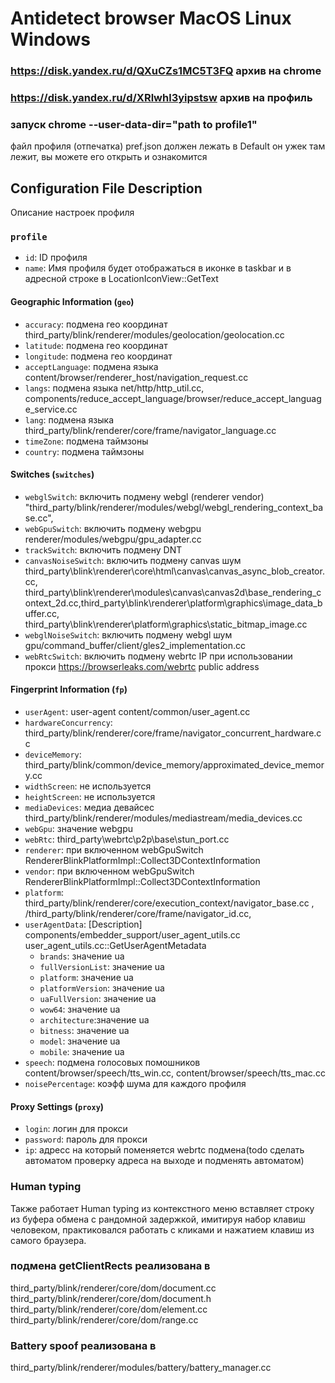 # Antidetect browser MacOS Linux Windows 

### https://disk.yandex.ru/d/QXuCZs1MC5T3FQ архив на chrome
### https://disk.yandex.ru/d/XRlwhl3yipstsw архив на профиль

### запуск chrome --user-data-dir="path to profile1"

файл профиля (отпечатка) pref.json должен лежать в Default он ужек там лежит, вы можете его открыть и ознакомится

## Configuration File Description

Описание настроек профиля

### `profile`
- `id`: ID профиля 
- `name`: Имя профиля будет отображаться в иконке в taskbar и в адресной строке в LocationIconView::GetText

#### Geographic Information (`geo`) 
- `accuracy`: подмена гео координат third_party/blink/renderer/modules/geolocation/geolocation.cc
- `latitude`: подмена гео координат 
- `longitude`: подмена гео координат 
- `acceptLanguage`: подмена языка content/browser/renderer_host/navigation_request.cc
- `langs`: подмена языка net/http/http_util.cc, components/reduce_accept_language/browser/reduce_accept_language_service.cc
- `lang`: подмена языка third_party/blink/renderer/core/frame/navigator_language.cc
- `timeZone`: подмена таймзоны
- `country`: подмена таймзоны

#### Switches (`switches`)
- `webglSwitch`: включить подмену webgl (renderer vendor) "third_party/blink/renderer/modules/webgl/webgl_rendering_context_base.cc", 
- `webGpuSwitch`: включить подмену webgpu  renderer/modules/webgpu/gpu_adapter.cc
- `trackSwitch`: включить подмену DNT 
- `canvasNoiseSwitch`: включить подмену canvas шум third_party\blink\renderer\core\html\canvas\canvas_async_blob_creator.cc, third_party\blink\renderer\modules\canvas\canvas2d\base_rendering_context_2d.cc,third_party\blink\renderer\platform\graphics\image_data_buffer.cc, third_party\blink\renderer\platform\graphics\static_bitmap_image.cc
- `webglNoiseSwitch`: включить подмену webgl шум gpu/command_buffer/client/gles2_implementation.cc
- `webRtcSwitch`: включить подмену webrtc IP при использовании прокси https://browserleaks.com/webrtc public address

#### Fingerprint Information (`fp`)
- `userAgent`: user-agent content/common/user_agent.cc
- `hardwareConcurrency`: third_party/blink/renderer/core/frame/navigator_concurrent_hardware.cc
- `deviceMemory`: third_party/blink/common/device_memory/approximated_device_memory.cc
- `widthScreen`: не используется
- `heightScreen`: не используется
- `mediaDevices`: медиа девайсес third_party/blink/renderer/modules/mediastream/media_devices.cc
- `webGpu`: значение webgpu
- `webRtc`: third_party\webrtc\p2p\base\stun_port.cc
- `renderer`: при включенном webGpuSwitch RendererBlinkPlatformImpl::Collect3DContextInformation
- `vendor`: при включенном webGpuSwitch RendererBlinkPlatformImpl::Collect3DContextInformation
- `platform`: third_party/blink/renderer/core/execution_context/navigator_base.cc , /third_party/blink/renderer/core/frame/navigator_id.cc, 
- `userAgentData`: [Description] components/embedder_support/user_agent_utils.cc user_agent_utils.cc::GetUserAgentMetadata
    - `brands`: значение ua
    - `fullVersionList`: значение ua
    - `platform`: значение ua
    - `platformVersion`: значение ua
    - `uaFullVersion`: значение ua
    - `wow64`: значение ua
    - `architecture`:значение ua
    - `bitness`: значение ua
    - `model`: значение ua
    - `mobile`: значение ua
- `speech`: подмена голосовых помошников content/browser/speech/tts_win.cc, content/browser/speech/tts_mac.cc
- `noisePercentage`: коэфф шума для каждого профиля

#### Proxy Settings (`proxy`)
- `login`: логин  для прокси
- `password`: пароль для прокси
- `ip`: адресс на который поменяется webrtc подмена(todo сделать автоматом проверку адреса на выходе и подменять автоматом)


###  Human typing

Также работает Human typing из контекстного меню вставляет строку из буфера обмена с рандомной задержкой, имитируя набор клавиш человеком,
практиковался работать с кликами и нажатием клавиш из самого браузера.

### подмена getClientRects реализована в 

 third_party/blink/renderer/core/dom/document.cc 
 third_party/blink/renderer/core/dom/document.h 
 third_party/blink/renderer/core/dom/element.cc
 third_party/blink/renderer/core/dom/range.cc 

### Battery spoof реализована в 

third_party/blink/renderer/modules/battery/battery_manager.cc
